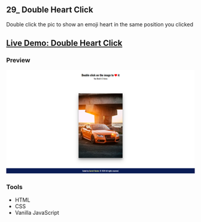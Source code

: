 ## 29_ Double Heart Click

Double click the pic to show an emoji heart in the same position you clicked

## [Live Demo: Double Heart Click](https://29-double-heart-click-gdbecker.replit.app/)

### Preview

!["HomePage"](./HomePage.png)

### Tools
- HTML
- CSS
- Vanilla JavaScript